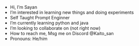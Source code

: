 -  Hi, I’m Sayan
-  I’m interested in learning new things and doing experiments
-  Self Taught Prompt Enginner
-  I’m currently learning python and java
-  I’m looking to collaborate on (not right now)
-  How to reach me, Msg me on Discord @Kaito_san
-  Pronouns: He/him
